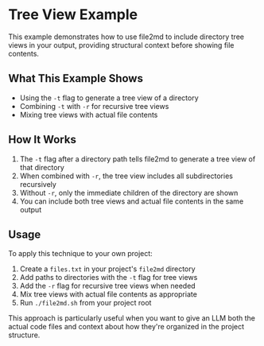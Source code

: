 # Tree View Example

This example demonstrates how to use file2md to include directory tree views in your output, providing structural context before showing file contents.

## What This Example Shows

- Using the `-t` flag to generate a tree view of a directory
- Combining `-t` with `-r` for recursive tree views
- Mixing tree views with actual file contents

## How It Works

1. The `-t` flag after a directory path tells file2md to generate a tree view of that directory
2. When combined with `-r`, the tree view includes all subdirectories recursively
3. Without `-r`, only the immediate children of the directory are shown
4. You can include both tree views and actual file contents in the same output

## Usage

To apply this technique to your own project:

1. Create a `files.txt` in your project's `file2md` directory
2. Add paths to directories with the `-t` flag for tree views
3. Add the `-r` flag for recursive tree views when needed
4. Mix tree views with actual file contents as appropriate
5. Run `./file2md.sh` from your project root

This approach is particularly useful when you want to give an LLM both the actual code files and context about how they're organized in the project structure.